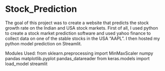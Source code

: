 # Stock_Prediction
The goal of this project was to create a website that predicts the stock growth rate on the Indian and USA stock markets. First of all, I used python to create a stock market prediction software and used yahoo finance to collect data on one of the stable stocks in the USA “AAPL”. I then hosted my python model prediction on Streamlit.

Modules Used:
from sklearn.preprocessing import MinMaxScaler
numpy
pandas
matplotlib.pyplot
pandas_datareader 
from keras.models import load_model
streamlit
